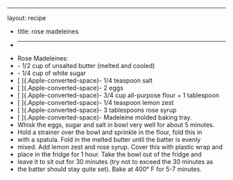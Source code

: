 ---
layout: recipe
* title: rose madeleines
* ---
* Rose Madeleines:
* \- 1/2 cup of unsalted butter (melted and cooled)
* \- 1/4 cup of white sugar
* [ ]{.Apple-converted-space}- 1/4 teaspoon salt
* [ ]{.Apple-converted-space}- 2 eggs
* [ ]{.Apple-converted-space}- 3/4 cup all-purpose flour + 1 tablespoon
* [ ]{.Apple-converted-space}- 1/4 teaspoon lemon zest
* [ ]{.Apple-converted-space}- 3 tablespoons rose syrup
* [ ]{.Apple-converted-space}- Madeleine molded baking tray.
* Whisk the eggs, sugar and salt in bowl very well for about 5 minutes.
* Hold a strainer over the bowl and sprinkle in the flour, fold this in
* with a spatula. Fold in the melted butter until the batter is evenly
* mixed. Add lemon zest and rose syrup. Cover this with plastic wrap and
* place in the fridge for 1 hour. Take the bowl out of the fridge and
* leave it to sit out for 30 minutes (try not to exceed the 30 minutes as
* the batter should stay quite set). Bake at 400° F for 5-7 minutes.

